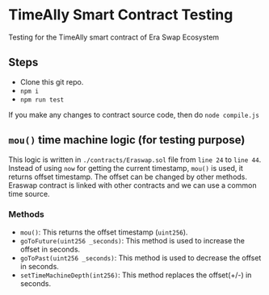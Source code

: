 # TimeAlly Smart Contract Testing
Testing for the TimeAlly smart contract of Era Swap Ecosystem

## Steps
- Clone this git repo.
- `npm i`
- `npm run test`

If you make any changes to contract source code, then do `node compile.js`

## `mou()` time machine logic (for testing purpose)
This logic is written in `./contracts/Eraswap.sol` file from `line 24` to `line 44`. Instead of using `now` for getting the current timestamp, `mou()` is used, it returns offset timestamp. The offset can be changed by other methods. Eraswap contract is linked with other contracts and we can use a common time source.
### Methods
- `mou()`: This returns the offset timestamp (`uint256`).
- `goToFuture(uint256 _seconds)`: This method is used to increase the offset in seconds.
- `goToPast(uint256 _seconds)`: This method is used to decrease the offset in seconds.
- `setTimeMachineDepth(int256)`: This method replaces the offset(+/-) in seconds.
